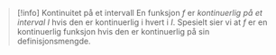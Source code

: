 > [!info] Kontinuitet på et intervall
> En funksjon $f$ er *kontinuerlig på et interval* $I$ hvis den er kontinuerlig i hvert i $I$. Spesielt sier vi at $f$ er en kontinuerlig funksjon hvis den er kontinuerlig på sin definisjonsmengde.  